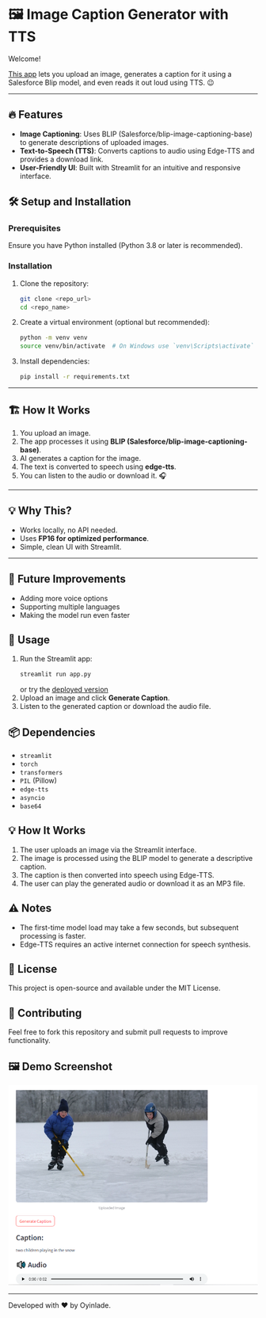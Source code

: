 # 🖼️ Image Caption Generator with TTS

Welcome!

[This app](https://image-caption-speech-2nfzakrufpbixcn7mtzvz6.streamlit.app/) lets you upload an image, generates a caption for it using a Salesforce Blip model, and even reads it out loud using TTS. 😉

---

## 🔥 Features
- **Image Captioning**: Uses BLIP (Salesforce/blip-image-captioning-base) to generate descriptions of uploaded images.
- **Text-to-Speech (TTS)**: Converts captions to audio using Edge-TTS and provides a download link.
- **User-Friendly UI**: Built with Streamlit for an intuitive and responsive interface.

## 🛠️ Setup and Installation
### Prerequisites
Ensure you have Python installed (Python 3.8 or later is recommended).

### Installation
1. Clone the repository:
   ```bash
   git clone <repo_url>
   cd <repo_name>
   ```
2. Create a virtual environment (optional but recommended):
   ```bash
   python -m venv venv
   source venv/bin/activate  # On Windows use `venv\Scripts\activate`
   ```
3. Install dependencies:
   ```bash
   pip install -r requirements.txt
   ```
---

## 🏗️ How It Works

1. You upload an image.
2. The app processes it using **BLIP (Salesforce/blip-image-captioning-base)**.
3. AI generates a caption for the image.
4. The text is converted to speech using **edge-tts**.
5. You can listen to the audio or download it. 🎧

---

## 💡 Why This?

- Works locally, no API needed.
- Uses **FP16 for optimized performance**.
- Simple, clean UI with Streamlit.

---

## 🚀 Future Improvements
- Adding more voice options
- Supporting multiple languages
- Making the model run even faster




## 🔧 Usage
1. Run the Streamlit app:
   ```bash
   streamlit run app.py
   ```
   or try the [deployed version](https://image-caption-speech-2nfzakrufpbixcn7mtzvz6.streamlit.app/)
2. Upload an image and click **Generate Caption**.
3. Listen to the generated caption or download the audio file.

## 📦 Dependencies
- `streamlit`
- `torch`
- `transformers`
- `PIL` (Pillow)
- `edge-tts`
- `asyncio`
- `base64`

## 💡 How It Works
1. The user uploads an image via the Streamlit interface.
2. The image is processed using the BLIP model to generate a descriptive caption.
3. The caption is then converted into speech using Edge-TTS.
4. The user can play the generated audio or download it as an MP3 file.

## ⚠️ Notes
- The first-time model load may take a few seconds, but subsequent processing is faster.
- Edge-TTS requires an active internet connection for speech synthesis.

## 📝 License
This project is open-source and available under the MIT License.

## 🤝 Contributing
Feel free to fork this repository and submit pull requests to improve functionality.

## 🖼️ Demo Screenshot

![My Image](testing.PNG)

---
Developed with ❤️ by Oyinlade.

